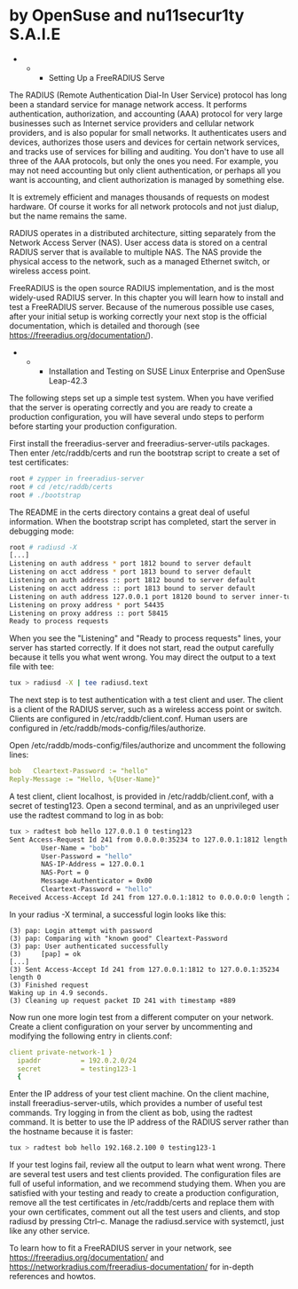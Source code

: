 # by OpenSuse and nu11secur1ty S.A.I.E

- - - Setting Up a FreeRADIUS Serve

The RADIUS (Remote Authentication Dial-In User Service) protocol has long been a standard service for manage network access. It performs authentication, authorization, and accounting (AAA) protocol for very large businesses such as Internet service providers and cellular network providers, and is also popular for small networks. It authenticates users and devices, authorizes those users and devices for certain network services, and tracks use of services for billing and auditing. You don't have to use all three of the AAA protocols, but only the ones you need. For example, you may not need accounting but only client authentication, or perhaps all you want is accounting, and client authorization is managed by something else.

It is extremely efficient and manages thousands of requests on modest hardware. Of course it works for all network protocols and not just dialup, but the name remains the same.

RADIUS operates in a distributed architecture, sitting separately from the Network Access Server (NAS). User access data is stored on a central RADIUS server that is available to multiple NAS. The NAS provide the physical access to the network, such as a managed Ethernet switch, or wireless access point.

FreeRADIUS is the open source RADIUS implementation, and is the most widely-used RADIUS server. In this chapter you will learn how to install and test a FreeRADIUS server. Because of the numerous possible use cases, after your initial setup is working correctly your next stop is the official documentation, which is detailed and thorough (see https://freeradius.org/documentation/).

- - - Installation and Testing on SUSE Linux Enterprise and OpenSuse Leap-42.3

The following steps set up a simple test system. When you have verified that the server is operating correctly and you are ready to create a production configuration, you will have several undo steps to perform before starting your production configuration.

First install the freeradius-server and freeradius-server-utils packages. Then enter /etc/raddb/certs and run the bootstrap script to create a set of test certificates:

```bash
root # zypper in freeradius-server
root # cd /etc/raddb/certs
root # ./bootstrap
```

The README in the certs directory contains a great deal of useful information. When the bootstrap script has completed, start the server in debugging mode:

```bash
root # radiusd -X
[...]
Listening on auth address * port 1812 bound to server default
Listening on acct address * port 1813 bound to server default
Listening on auth address :: port 1812 bound to server default
Listening on acct address :: port 1813 bound to server default
Listening on auth address 127.0.0.1 port 18120 bound to server inner-tunnel
Listening on proxy address * port 54435
Listening on proxy address :: port 58415
Ready to process requests
```

When you see the "Listening" and "Ready to process requests" lines, your server has started correctly. If it does not start, read the output carefully because it tells you what went wrong. You may direct the output to a text file with tee:


```bash
tux > radiusd -X | tee radiusd.text
```

The next step is to test authentication with a test client and user. The client is a client of the RADIUS server, such as a wireless access point or switch. Clients are configured in /etc/raddb/client.conf. Human users are configured in /etc/raddb/mods-config/files/authorize.

Open /etc/raddb/mods-config/files/authorize and uncomment the following lines:

```yml
bob   Cleartext-Password := "hello"
Reply-Message := "Hello, %{User-Name}"
```

A test client, client localhost, is provided in /etc/raddb/client.conf, with a secret of testing123. Open a second terminal, and as an unprivileged user use the radtest command to log in as bob:

```bash
tux > radtest bob hello 127.0.0.1 0 testing123
Sent Access-Request Id 241 from 0.0.0.0:35234 to 127.0.0.1:1812 length 73
        User-Name = "bob"
        User-Password = "hello"
        NAS-IP-Address = 127.0.0.1
        NAS-Port = 0
        Message-Authenticator = 0x00
        Cleartext-Password = "hello"
Received Access-Accept Id 241 from 127.0.0.1:1812 to 0.0.0.0:0 length 20
```
In your radius -X terminal, a successful login looks like this:

```
(3) pap: Login attempt with password
(3) pap: Comparing with "known good" Cleartext-Password
(3) pap: User authenticated successfully
(3)     [pap] = ok
[...]
(3) Sent Access-Accept Id 241 from 127.0.0.1:1812 to 127.0.0.1:35234 length 0
(3) Finished request
Waking up in 4.9 seconds.
(3) Cleaning up request packet ID 241 with timestamp +889
```

Now run one more login test from a different computer on your network. Create a client configuration on your server by uncommenting and modifying the following entry in clients.conf:

```yml
client private-network-1 }
  ipaddr          = 192.0.2.0/24
  secret          = testing123-1 
  {
 ```
 
 
Enter the IP address of your test client machine. On the client machine, install freeradius-server-utils, which provides a number of useful test commands. Try logging in from the client as bob, using the radtest command. It is better to use the IP address of the RADIUS server rather than the hostname because it is faster:


```bash
tux > radtest bob hello 192.168.2.100 0 testing123-1
```

If your test logins fail, review all the output to learn what went wrong. There are several test users and test clients provided. The configuration files are full of useful information, and we recommend studying them. When you are satisfied with your testing and ready to create a production configuration, remove all the test certificates in /etc/raddb/certs and replace them with your own certificates, comment out all the test users and clients, and stop radiusd by pressing Ctrl–c. Manage the radiusd.service with systemctl, just like any other service.

To learn how to fit a FreeRADIUS server in your network, see https://freeradius.org/documentation/ and https://networkradius.com/freeradius-documentation/ for in-depth references and howtos.
